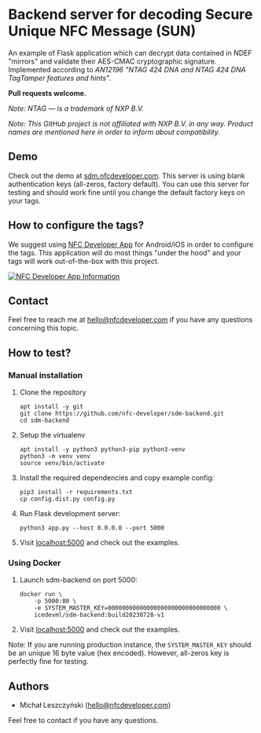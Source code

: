 # Backend server for decoding Secure Unique NFC Message (SUN)

An example of Flask application which can decrypt data contained in NDEF "mirrors" and validate their AES-CMAC cryptographic signature. Implemented according to _AN12196 "NTAG 424 DNA and NTAG 424 DNA TagTamper features and hints"_.

**Pull requests welcome.**

*Note: NTAG — is a trademark of NXP B.V.*

*Note: This GitHub project is not affiliated with NXP B.V. in any way. Product names are mentioned here in order to inform about compatibility.*

## Demo
Check out the demo at [sdm.nfcdeveloper.com](https://sdm.nfcdeveloper.com/). This server is using blank authentication keys (all-zeros, factory default). You can use this server for testing and should work fine until you change the default factory keys on your tags.

## How to configure the tags?
We suggest using [NFC Developer App](https://nfcdeveloper.com/tag-app/tutorial/) for Android/iOS in order to configure the tags. This application will do most things "under the hood" and your tags will work out-of-the-box with this project.

<a href="https://nfcdeveloper.com/tag-app/tutorial/"><img src="https://raw.githubusercontent.com/nfc-developer/sdm-backend/33afbc8ca7abe33326d947610556315e5ba5e842/.github/nfcdeveloperapp-ad.png" title="NFC Developer App Information"></a>

## Contact
Feel free to reach me at hello@nfcdeveloper.com if you have any questions concerning this topic.

## How to test?
### Manual installation
1. Clone the repository
   ```
   apt install -y git
   git clone https://github.com/nfc-developer/sdm-backend.git
   cd sdm-backend
   ```
2. Setup the virtualenv
   ```
   apt install -y python3 python3-pip python3-venv
   python3 -m venv venv
   source venv/bin/activate
   ```
3. Install the required dependencies and copy example config:
   ```
   pip3 install -r requirements.txt
   cp config.dist.py config.py
   ```
4. Run Flask development server:
   ```
   python3 app.py --host 0.0.0.0 --port 5000
   ```
5. Visit [localhost:5000](http://127.0.0.1:5000/) and check out the examples.

### Using Docker
1. Launch sdm-backend on port 5000:
   ```
   docker run \
       -p 5000:80 \
       -e SYSTEM_MASTER_KEY=00000000000000000000000000000000 \
       icedevml/sdm-backend:build20230728-v1
   ```
2. Visit [localhost:5000](http://127.0.0.1:5000/) and check out the examples.

Note: If you are running production instance, the `SYSTEM_MASTER_KEY` should be an unique 16 byte value (hex encoded). However, all-zeros key is perfectly fine for testing.

## Authors

* Michał Leszczyński (hello@nfcdeveloper.com)

Feel free to contact if you have any questions.

